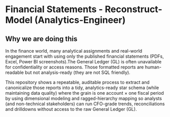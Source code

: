 # Financial Statements - Reconstruct-Model (Analytics-Engineer)

##  Why we are doing this 
In the finance world, many analytical assignments and real-world engagement start with using only the published financial statements (PDFs, Excel, Power BI screenshots).The General Ledger (GL) is often unavailable for confidentiality or access reasons. Those formatted reports are human-readable but not analysis-ready (they are not SQL friendly).

This repository shows a repeatable, auditable process to extract and canonicalize those reports into a tidy, analytics-ready star schema (while maintaining data quality) where the grain is one account × one fiscal period by using dimensional modeling and ragged-hierarchy mapping so analysts (and non-technical stakeholders) can run CFO-grade trends, reconciliations and drilldowns without access to the raw General Ledger (GL).


